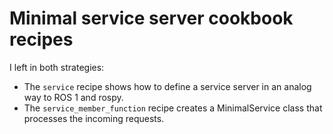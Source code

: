 # Minimal service server cookbook recipes

I left in both strategies:

* The `service` recipe shows how to define a service server in an analog way to ROS 1 and rospy.
* The `service_member_function` recipe creates a MinimalService class that processes the incoming requests.
